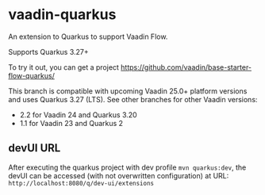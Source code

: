 # vaadin-quarkus
An extension to Quarkus to support Vaadin Flow.

Supports Quarkus 3.27+

To try it out, you can get a project https://github.com/vaadin/base-starter-flow-quarkus/

This branch is compatible with upcoming Vaadin 25.0+ platform versions and uses Quarkus 3.27 (LTS). See other branches for other Vaadin versions:

* 2.2 for Vaadin 24 and Quarkus 3.20
* 1.1 for Vaadin 23 and Quarkus 2


## devUI URL
After executing the quarkus project with dev profile `mvn quarkus:dev`, the devUI can be accessed (with not overwritten configuration) at URL: `http://localhost:8080/q/dev-ui/extensions`
